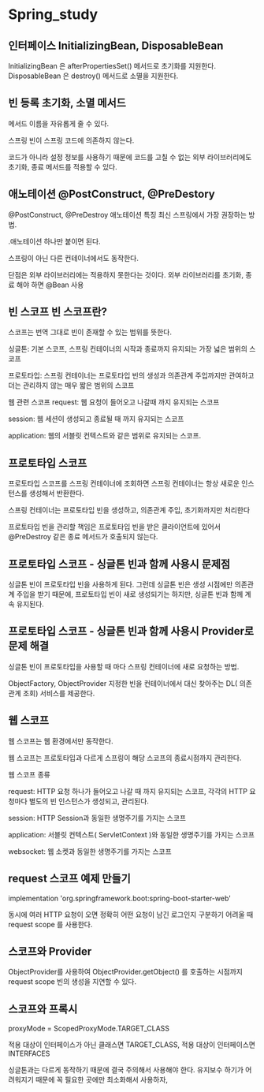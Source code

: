# Spring_study
인터페이스 InitializingBean, DisposableBean
------------
InitializingBean 은 afterPropertiesSet() 메서드로 초기화를 지원한다. DisposableBean 은 destroy() 메서드로 소멸을 지원한다.

빈 등록 초기화, 소멸 메서드
------------
 메서드 이름을 자유롭게 줄 수 있다.

스프링 빈이 스프링 코드에 의존하지 않는다.

코드가 아니라 설정 정보를 사용하기 때문에 코드를 고칠 수 없는 외부 라이브러리에도 초기화, 종료 메서드를 적용할 수 있다.

애노테이션 @PostConstruct, @PreDestory
------------
@PostConstruct, @PreDestroy 애노테이션 특징 최신 스프링에서 가장 권장하는 방법.

.애노테이션 하나만 붙이면 된다.

스프링이 아닌 다른 컨테이너에서도 동작한다.

단점은 외부 라이브러리에는 적용하지 못한다는 것이다. 외부 라이브러리를 초기화, 종료 해야 하면 @Bean 사용

빈 스코프
빈 스코프란?
------------
스코프는 번역 그대로 빈이 존재할 수 있는 범위를 뜻한다.

싱글톤: 기본 스코프, 스프링 컨테이너의 시작과 종료까지 유지되는 가장 넓은 범위의 스코프

프로토타입: 스프링 컨테이너는 프로토타입 빈의 생성과 의존관계 주입까지만 관여하고 더는 관리하지 않는 매우 짧은 범위의 스코프

웹 관련 스코프 request: 웹 요청이 들어오고 나갈때 까지 유지되는 스코프

session: 웹 세션이 생성되고 종료될 때 까지 유지되는 스코프

application: 웹의 서블릿 컨텍스트와 같은 범위로 유지되는 스코프.

프로토타입 스코프
------------
프로토타입 스코프를 스프링 컨테이너에 조회하면 스프링 컨테이너는 항상 새로운 인스턴스를 생성해서 반환한다.

스프링 컨테이너는 프로토타입 빈을 생성하고, 의존관계 주입, 초기화까지만 처리한다

프로토타입 빈을 관리할 책임은 프로토타입 빈을 받은 클라이언트에 있어서 @PreDestroy 같은 종료 메서드가 호출되지 않는다.

프로토타입 스코프 - 싱글톤 빈과 함께 사용시 문제점
------------
싱글톤 빈이 프로토타입 빈을 사용하게 된다. 그런데 싱글톤 빈은 생성 시점에만 의존관계 주입을 받기 때문에, 프로토타입 빈이 새로 생성되기는 하지만, 싱글톤 빈과 함께 계속 유지된다.

프로토타입 스코프 - 싱글톤 빈과 함께 사용시 Provider로 문제 해결
------------
싱글톤 빈이 프로토타입을 사용할 때 마다 스프링 컨테이너에 새로 요청하는 방법.

ObjectFactory, ObjectProvider 지정한 빈을 컨테이너에서 대신 찾아주는 DL( 의존관계 조회) 서비스를 제공한다.

웹 스코프
------------
웹 스코프는 웹 환경에서만 동작한다.

웹 스코프는 프로토타입과 다르게 스프링이 해당 스코프의 종료시점까지 관리한다.

 웹 스코프 종류

request: HTTP 요청 하나가 들어오고 나갈 때 까지 유지되는 스코프, 각각의 HTTP 요청마다 별도의 빈 인스턴스가 생성되고, 관리된다.

session: HTTP Session과 동일한 생명주기를 가지는 스코프

application: 서블릿 컨텍스트( ServletContext )와 동일한 생명주기를 가지는 스코프

websocket: 웹 소켓과 동일한 생명주기를 가지는 스코프

request 스코프 예제 만들기
------------
implementation 'org.springframework.boot:spring-boot-starter-web'

동시에 여러 HTTP 요청이 오면 정확히 어떤 요청이 남긴 로그인지 구분하기 어려울 때 request scope 를 사용한다.

스코프와 Provider
------------
ObjectProvider를 사용하여 ObjectProvider.getObject() 를 호출하는 시점까지 request scope 빈의 생성을 지연할 수 있다.

스코프와 프록시
------------
proxyMode = ScopedProxyMode.TARGET_CLASS

적용 대상이 인터페이스가 아닌 클래스면 TARGET_CLASS, 적용 대상이 인터페이스면 INTERFACES

싱글톤과는 다르게 동작하기 때문에 결국 주의해서 사용해야 한다. 유지보수 하기가 어려워지기 때문에 꼭 필요한 곳에만 최소화해서 사용하자,
